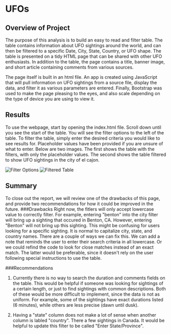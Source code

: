 # UFOs

## Overview of Project
The purpose of this analysis is to build an easy to read and filter table. The table contains information about UFO sightings around the world, and can then be filtered to a specific Date, City, State, Country, or UFO shape. The table is presented on a tidy HTML page that can be shared with other UFO enthusiasts. In addition to the table, the page contains a title, banner image, and short article containing comments from various sources. 

The page itself is built in an html file. An app is created using JavaScript that will pull information on UFO sightings from a source file, display the data, and filter it as various parameters are entered. Finally, Bootstrap was used to make the page pleasing to the eyes, and also scale depending on the type of device you are using to view it. 

## Results
To use the webpage, start by opening the index.html file. Scroll down until you see the start of the table. You will see the filter options to the left of the table. To filter the table, simply enter the desired criteria you would like to see results for. Placeholder values have been provided if you are unsure of what to enter. Below are two images. The first shows the table with the filters, with only the placeholder values. The second shows the table filtered to show UFO sightings in the city of el cajon. 

![Filter Options](tree/main/static/images/image_1.png)
![Filtered Table](tree/main/static/images/image_2.png)

## Summary
To close out the report, we will review one of the drawbacks of this page, and provide two recommendations for how it could be improved in the future. 
###Drawbacks
Right now, the fitlers will only accept lowercase value to correctly filter. For example, entering "benton" into the city filter will bring up a sighting that occured in Benton, CA. However, entering "Benton" will not bring up this sighting. This might be confusing for users looking for a specific sighting. It is normal to capitalize city, state, and country names. There are a couple of ways we can fix this. We can add a note that reminds the user to enter their search criteria in all lowercase. Or we could refind the code to look for close matches instead of an exact match. The latter would be preferable, since it doesn't rely on the user following special instructions to use the table. 

###Recommendations
1. Currently there is no way to search the duration and comments fields on the table. This would be helpful if someone was looking for sightings of a certain length, or just to find sightings with common descriptions. Both of these would be more difficult to implement, since the data is not as uniform. For example, some of the sightings have exact durations listed (6 minutes), while others are less precise (dawn until dusk). 

2. Having a "state" column does not make a lot of sense when another column is labled "country". There a few sightings in Canada. It would be helpful to update this filter to be called "Enter State/Province". 
